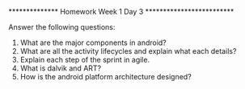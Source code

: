 **************  Homework Week 1 Day 3  *************************

Answer the following questions:
1.  What are the major components in android?
2.  What are all the activity lifecycles and explain what each details?
3.  Explain each step of the sprint in agile.
4.  What is dalvik and ART?
5.  How is the android platform architecture designed?
